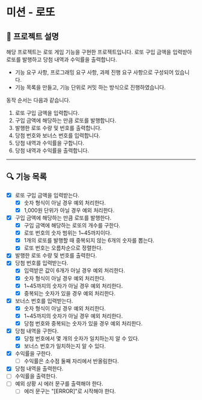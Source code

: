 # 미션 - 로또

## 🚀 프로젝트 설명

해당 프로젝트는 로또 게임 기능을 구현한 프로젝트입니다.
로또 구입 금액을 입력받아 로또를 발행하고 당첨 내역과 수익률을 출력합니다.

- 기능 요구 사항, 프로그래밍 요구 사항, 과제 진행 요구 사항으로 구성되어 있습니다.
- 기능 목록을 만들고, 기능 단위로 커밋 하는 방식으로 진행하였습니다.

동작 순서는 다음과 같습니다.
1. 로또 구입 금액을 입력합니다.
2. 구입 금액에 해당하는 만큼 로또를 발행합니다.
3. 발행한 로또 수량 및 번호를 출력합니다.
4. 당첨 번호와 보너스 번호를 입력합니다.
5. 당첨 내역과 수익률을 구합니다.
6. 당첨 내역과 수익률을 출력합니다.

---

## 🔍 기능 목록

- [x] 로또 구입 금액을 입력받는다.
    - [x] 숫자 형식이 아닐 경우 예외 처리한다. 
    - [x] 1,000원 단위가 아닐 경우 예외 처리한다.
- [x] 구입 금액에 해당하는 만큼 로또를 발행한다.
    - [x] 구입 금액에 해당하는 로또의 개수를 구한다.
    - [x] 로또 번호의 숫자 범위는 1~45까지이다.
    - [x] 1개의 로또를 발행할 때 중복되지 않는 6개의 숫자를 뽑는다.
    - [x] 로또 번호는 오름차순으로 정렬한다.
- [x] 발행한 로또 수량 및 번호를 출력한다.
- [x] 당첨 번호를 입력받는다.
    - [x] 입력받은 값이 6개가 아닐 경우 예외 처리한다.
    - [x] 숫자 형식이 아닐 경우 예외 처리한다.
    - [x] 1~45까지의 숫자가 아닐 경우 예외 처리한다.
    - [x] 중복되는 숫자가 있을 경우 예외 처리한다.
- [x] 보너스 번호를 입력받는다.
    - [x] 숫자 형식이 아닐 경우 예외 처리한다.
    - [x] 1~45까지의 숫자가 아닐 경우 예외 처리한다.
    - [x] 당첨 번호와 중복되는 숫자가 있을 경우 예외 처리한다.
- [x] 당첨 내역을 구한다.
    - [x] 당첨 번호에서 몇 개의 숫자가 일치하는지 알 수 있다.
    - [x] 보너스 번호가 일치하는지 알 수 있다.
- [x] 수익률을 구한다.
    - [ ] 수익률은 소수점 둘째 자리에서 반올림한다.
- [x] 당첨 내역을 출력한다.
- [ ] 수익률을 출력한다.
- [ ] 예외 상황 시 에러 문구를 출력해야 한다.
    - [ ] 에러 문구는 "[ERROR]"로 시작해야 한다.
